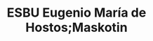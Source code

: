 ---
title: "ESBU Eugenio María de Hostos;Maskotin"
url: /la-habana/esbu-eugenio-maria-de-hostos-maskotin/
shop: peluquería canina
---
